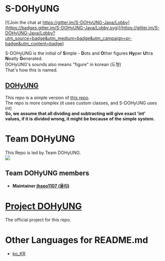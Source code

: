 # S-DOHyUNG

[![Join the chat at https://gitter.im/S-DOHyUNG-Java/Lobby](https://badges.gitter.im/S-DOHyUNG-Java/Lobby.svg)](https://gitter.im/S-DOHyUNG-Java/Lobby?utm_source=badge&utm_medium=badge&utm_campaign=pr-badge&utm_content=badge)

S-DOHyUNG is the initial of **S**imple - **D**ots and **O**ther figures **Hy**per **U**ltra **N**eatly **G**enerated.  
DOHyUNG's sounds also means "figure" in korean (도형)  
That's how this is named.  
## [DOHyUNG](https://github.com/OlliStudio/DOHyUNG-Java)
This repo is a simple version of [this repo](https://github.com/OlliStudio/DOHyUNG-Java).  
The repo is more complex (it uses custom classes, and S-DOHyUNG uses int)  
**So, we assume that all dividing and subtracting will give exact 'int' values, if it is divided wrong, it might be because of the simple system.**

# Team DOHyUNG
This Repo is led by Team DOHyUNG.   
![](https://avatars0.githubusercontent.com/t/2815408?s=280&v=4)
## Team DOHyUNG members
- **Maintainer [jhseo1107 (올리)](https://github.com/jhseo1107)**
# [Project DOHyUNG](https://github.com/orgs/OlliStudio/projects/2)
The official project for this repo.  



# Other Languages for README.md
- [ko_KR](https://github.com/OlliStudio/S-DOHyUNG-Java/blob/master/readme/README_KR.md)
